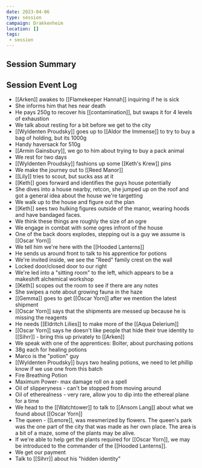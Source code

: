```yaml
---
date: 2023-04-06
type: session
campaign: Drakkenheim
location: []
tags:
 - session
---
```


## Session Summary

## Session Event Log

- [[Arken]] awakes to [[Flamekeeper Hannah]] inquiring if he is sick
- She informs him that hes near death
- He pays 250g to recover his [[contamination]], but swaps it for 4 levels of exhaustion
- We talk about resting for a bit before we get to the city
- [[Wyldenten Proudsky]] goes up to [[Aldor the Immense]] to try to buy a bag of holding, but its 1000g
- Handy haversack for 510g
- [[Armin Gainsbury]], we go to him about trying to buy a pack animal
- We rest for two days
- [[Wyldenten Proudsky]] fashions up some [[Keth's Krew]] pins
- We make the journey out to [[Reed Manor]]
- [[Lily]] tries to scout, but sucks ass at it
- [[Keth]] goes forward and identifies the guys house potentially
- She dives into a house nearby, retcon, she jumped up on the roof and got a general idea about the house we're targetting
- We walk up to the house and figure out the plan
- [[Keth]] sees two hulking figures outside of the manor, wearing hoods and have bandaged faces.
- We think these things are roughly the size of an ogre
- We engage in combat with some ogres infront of the house
- One of the back doors explodes, stepping out is a guy we assume is [[Oscar Yorn]]
- We tell him we're here with the [[Hooded Lanterns]]
- He sends us around front to talk to his apprentice for potions
- We're invited inside, we see the "Reed" family crest on the wall
- Locked door/closed door to our right
- We're led into a "sitting room" to the left, which appears to be a makeshift alchemical workshop
- [[Keth]] scopes out the room to see if there are any notes
- She swipes a note about growing fauna in the haze
- [[Gemma]] goes to get [[Oscar Yorn]] after we mention the latest shipment
- [[Oscar Yorn]] says that the shipments are messed up because he is missing the reagents
- He needs [[Eldritch Lilies]] to make more of the [[Aqua Delerium]]
- [[Oscar Yorn]] says he doesn't like people that hide their true identity to [[Sihrr]] - bring this up privately to [[Arken]]
- We speak with one of the apprentices: Bolter, about purchasing potions
- 38g each for healing potions
- Marco is the "potion" guy
- [[Wyldenten Proudsky]] buys two healing potions, we need to let phillip know if we use one from this batch
- Fire Breathing Potion
- Maximum Power- max damage roll on a spell
- Oil of slipperyness - can't be stopped from moving around
- Oil of etherealness - very rare, allow you to dip into the ethereal plane for a time
- We head to the [[Watchtower]] to talk to [[Ansom Lang]] about what we found about [[Oscar Yorn]]
- The queen - [[Lenore]], was mesmerized by flowers. The queen's park was the one part of the city that was made as her own place. The area is a bit of a maze, some of the plants may be alive. 
- If we're able to help get the plants required for [[Oscar Yorn]], we may be introduced to the commander of the [[Hooded Lanterns]].
- We get our payment
- Talk to [[Sihrr]] about his "hidden identity"
